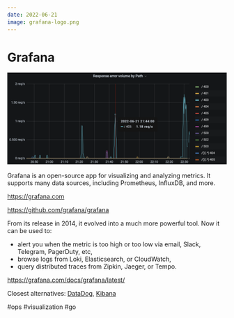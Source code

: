 ```yaml
---
date: 2022-06-21
image: grafana-logo.png
---
```


# Grafana

![Grafana](grafana.png "Grafana")

Grafana is an open-source app for visualizing and analyzing metrics.
It supports many data sources, including Prometheus, InfluxDB, and more.

https://grafana.com

https://github.com/grafana/grafana

From its release in 2014, it evolved into a much more powerful tool.
Now it can be used to:

* alert you when the metric is too high or too low via email, Slack, Telegram, PagerDuty, etc,
* browse logs from Loki, Elasticsearch, or CloudWatch,
* query distributed traces from Zipkin, Jaeger, or Tempo.

https://grafana.com/docs/grafana/latest/

Closest alternatives: [DataDog](https://www.datadoghq.com),
[Kibana](https://www.elastic.co/kibana/)

#ops #visualization #go
